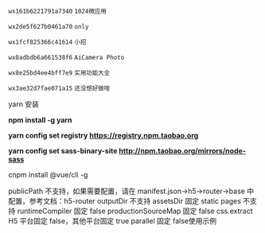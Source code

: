 `wx161b6221791a7340` `1024微应用`

`wx2de5f627b0461a70` `only` 

`wx1fcf825366c41614` `小招`

`wx8adbdb6a661538f6` `AiCamera Photo`

`wx8e25bd4ee4bff7e9` `实用功能大全`

`wx3ae32d7fae071a15` `还没想好做啥`

yarn 安装 

**npm install -g yarn**

**yarn config set registry https://registry.npm.taobao.org**

**yarn config set sass-binary-site http://npm.taobao.org/mirrors/node-sass**

cnpm install @vue/cli -g 

publicPath 不支持，如果需要配置，请在 manifest.json->h5->router->base 中配置，参考文档：h5-router
outputDir 不支持
assetsDir 固定 static
pages 不支持
runtimeCompiler 固定 false
productionSourceMap 固定 false
css.extract H5 平台固定 false，其他平台固定 true
parallel 固定 false使用示例
